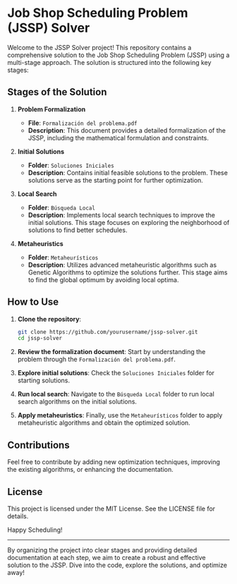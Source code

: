 # Job Shop Scheduling Problem (JSSP) Solver

Welcome to the JSSP Solver project! This repository contains a comprehensive solution to the Job Shop Scheduling Problem (JSSP) using a multi-stage approach. The solution is structured into the following key stages:

## Stages of the Solution

1. **Problem Formalization**
   - **File**: `Formalización del problema.pdf`
   - **Description**: This document provides a detailed formalization of the JSSP, including the mathematical formulation and constraints.

2. **Initial Solutions**
   - **Folder**: `Soluciones Iniciales`
   - **Description**: Contains initial feasible solutions to the problem. These solutions serve as the starting point for further optimization.

3. **Local Search**
   - **Folder**: `Búsqueda Local`
   - **Description**: Implements local search techniques to improve the initial solutions. This stage focuses on exploring the neighborhood of solutions to find better schedules.

4. **Metaheuristics**
   - **Folder**: `Metaheurísticos`
   - **Description**: Utilizes advanced metaheuristic algorithms such as Genetic Algorithms to optimize the solutions further. This stage aims to find the global optimum by avoiding local optima.

## How to Use

1. **Clone the repository**:
   ```bash
   git clone https://github.com/yourusername/jssp-solver.git
   cd jssp-solver
   ```

2. **Review the formalization document**: Start by understanding the problem through the `Formalización del problema.pdf`.

3. **Explore initial solutions**: Check the `Soluciones Iniciales` folder for starting solutions.

4. **Run local search**: Navigate to the `Búsqueda Local` folder to run local search algorithms on the initial solutions.

5. **Apply metaheuristics**: Finally, use the `Metaheurísticos` folder to apply metaheuristic algorithms and obtain the optimized solution.

## Contributions

Feel free to contribute by adding new optimization techniques, improving the existing algorithms, or enhancing the documentation. 

## License

This project is licensed under the MIT License. See the LICENSE file for details.

Happy Scheduling!

---

By organizing the project into clear stages and providing detailed documentation at each step, we aim to create a robust and effective solution to the JSSP. Dive into the code, explore the solutions, and optimize away!
